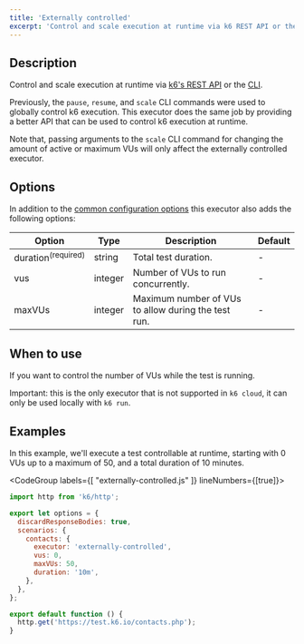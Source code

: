 ```yaml
---
title: 'Externally controlled'
excerpt: 'Control and scale execution at runtime via k6 REST API or the CLI.'
---
```


## Description

Control and scale execution at runtime via [k6's REST API](/misc/k6-rest-api) or
the [CLI](https://k6.io/blog/how-to-control-a-live-k6-test).

Previously, the `pause`, `resume`, and `scale` CLI commands were used to globally control
k6 execution. This executor does the same job by providing a better API that can be used to
control k6 execution at runtime.

Note that, passing arguments to the `scale` CLI command for changing the amount of active or
maximum VUs will only affect the externally controlled executor.

## Options

In addition to the [common configuration options](/using-k6/scenarios#common-options) this executor
also adds the following options:

| Option      | Type    | Description                                         | Default |
| ----------- | ------- | --------------------------------------------------- | ------- |
| duration<sup>(required)</sup> | string  | Total test duration.                                | -       |
| vus       | integer | Number of VUs to run concurrently.                  | -       |
| maxVUs    | integer | Maximum number of VUs to allow during the test run. | -       |

## When to use

If you want to control the number of VUs while the test is running.

Important: this is the only executor that is not supported in `k6 cloud`, it can only be used
locally with `k6 run`.

## Examples

In this example, we'll execute a test controllable at runtime, starting with 0 VUs up to
a maximum of 50, and a total duration of 10 minutes.

<CodeGroup labels={[ "externally-controlled.js" ]} lineNumbers={[true]}>

```javascript
import http from 'k6/http';

export let options = {
  discardResponseBodies: true,
  scenarios: {
    contacts: {
      executor: 'externally-controlled',
      vus: 0,
      maxVUs: 50,
      duration: '10m',
    },
  },
};

export default function () {
  http.get('https://test.k6.io/contacts.php');
}
```

</CodeGroup>
